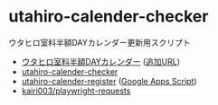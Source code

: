 # utahiro-calender-checker
ウタヒロ室料半額DAYカレンダー更新用スクリプト

- [ウタヒロ室料半額DAYカレンダー](https://calendar.google.com/calendar/embed?src=11156d75f2d2f07e20adc131ffc8dd5d467edda9114a6c28f357b03e16578ca2%40group.calendar.google.com&ctz=Asia%2FTokyo) ([追加URL](https://calendar.google.com/calendar/u/0?cid=MTExNTZkNzVmMmQyZjA3ZTIwYWRjMTMxZmZjOGRkNWQ0NjdlZGRhOTExNGE2YzI4ZjM1N2IwM2UxNjU3OGNhMkBncm91cC5jYWxlbmRhci5nb29nbGUuY29t))
- [utahiro-calender-checker](https://github.com/kairi003/utahiro-calender-checker)
- [utahiro-calender-register](https://github.com/kairi003/utahiro-calender-register/) ([Google Apps Script](https://script.google.com/d/1fkLfm6z0P-uNt8rLwgwpKooO1DPHAGkQMzXqMccMsvTV6zjNjrnBUZha/edit?usp=sharing))
- [kairi003/playwright-requests](https://hub.docker.com/r/kairi003/playwright-requests)
